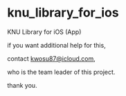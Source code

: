 knu_library_for_ios
===================

KNU Library for iOS (App)

if you want additional help for this,

contact kwosu87@icloud.com,

who is the team leader of this project.

thank you.